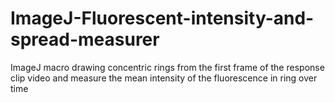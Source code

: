 # ImageJ-Fluorescent-intensity-and-spread-measurer
ImageJ macro drawing concentric rings from the first frame of the response clip video and measure the mean intensity of the fluorescence in ring over time
